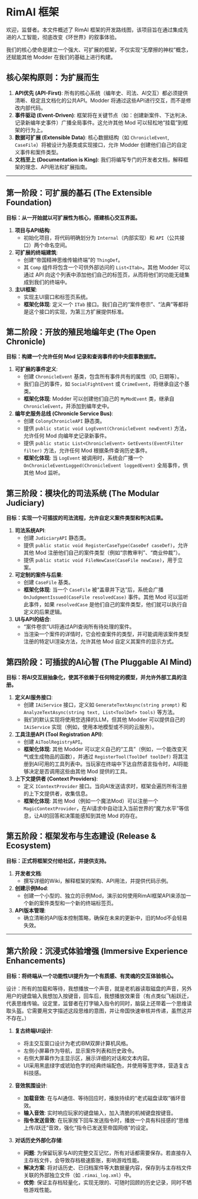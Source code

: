 # RimAI 框架

欢迎，监督者。本文件概述了 RimAI 框架的开发路线图，该项目旨在通过集成先进的人工智能，彻底改变《环世界》的叙事体验。

我们的核心使命是建立一个强大、可扩展的框架，不仅实现“无摩擦的神权”概念，还赋能其他 Modder 在我们的基础上进行构建。

## 核心架构原则：为扩展而生

1.  **API优先 (API-First)**: 所有的核心系统（编年史、司法、AI交互）都必须提供清晰、稳定且文档化的公共API。Modder 将通过这些API进行交互，而不是修改内部代码。
2.  **事件驱动 (Event-Driven)**: 框架将在关键节点（如：创建新案件、下达判决、记录新编年史事件）广播全局事件。这允许其他 Mod 可以轻松地“挂载”到框架的行为上。
3.  **数据可扩展 (Extensible Data)**: 核心数据结构（如 `ChronicleEvent`, `CaseFile`）将被设计为基类或实现接口，允许 Modder 创建他们自己的自定义事件和案件类型。
4.  **文档至上 (Documentation is King)**: 我们将编写专门的开发者文档，解释框架的理念、API用法和扩展指南。

---

## 第一阶段：可扩展的基石 (The Extensible Foundation)

**目标：从一开始就以可扩展性为核心，搭建核心交互界面。**

1.  **项目与API结构**:
    *   初始化项目，将代码明确划分为 `Internal`（内部实现）和 `API`（公共接口）两个命名空间。
2.  **可扩展的终端建筑**:
    *   创建“帝国精神思维传输终端”的 `ThingDef`。
    *   其 `Comp` 组件将包含一个可供外部访问的 `List<ITab>`。其他 Modder 可以通过 API 向这个列表中添加他们自己的标签页，从而将他们的功能无缝集成到我们的终端中。
3.  **主UI框架**:
    *   实现主UI窗口和标签页系统。
    *   **框架化体现**: 定义一个 `ITab` 接口。我们自己的“案件卷宗”、“法典”等都将是这个接口的实现，为第三方扩展提供标准。

## 第二阶段：开放的殖民地编年史 (The Open Chronicle)

**目标：构建一个允许任何 Mod 记录和查询事件的中央叙事数据库。**

1.  **可扩展的事件定义**:
    *   创建 `ChronicleEvent` 基类，包含所有事件共有的属性（ID, 日期等）。
    *   我们自己的事件，如 `SocialFightEvent` 或 `CrimeEvent`，将继承自这个基类。
    *   **框架化体现**: Modder 可以创建他们自己的 `MyModEvent` 类，继承自 `ChronicleEvent`，并添加到编年史中。
2.  **编年史服务总线 (Chronicle Service Bus)**:
    *   创建 `ColonyChronicleAPI` 静态类。
    *   提供 `public static void LogEvent(ChronicleEvent newEvent)` 方法，允许任何 Mod 向编年史记录新事件。
    *   提供 `public static List<ChronicleEvent> GetEvents(EventFilter filter)` 方法，允许任何 Mod 根据条件查询历史事件。
    *   **框架化体现**: 当 `LogEvent` 被调用时，系统会广播一个 `OnChronicleEventLogged(ChronicleEvent loggedEvent)` 全局事件，供其他 Mod 监听。

## 第三阶段：模块化的司法系统 (The Modular Judiciary)

**目标：实现一个可插拔的司法流程，允许自定义案件类型和判决后果。**

1.  **司法系统API**:
    *   创建 `JudiciaryAPI` 静态类。
    *   提供 `public static void RegisterCaseType(CaseDef caseDef)`，允许其他 Mod 注册他们自己的案件类型（例如“宗教审判”、“商业仲裁”）。
    *   提供 `public static void FileNewCase(CaseFile newCase)`，用于立案。
2.  **可定制的案件与后果**:
    *   创建 `CaseFile` 基类。
    *   **框架化体现**: 当一个 `CaseFile` 被“盖章并下达”后，系统会广播 `OnJudgmentIssued(CaseFile resolvedCase)` 事件。其他 Mod 可以监听此事件，如果 `resolvedCase` 是他们自己的案件类型，他们就可以执行自定义的后果逻辑。
3.  **UI与API的结合**:
    *   “案件卷宗”UI将通过API查询所有待处理的案件。
    *   当渲染一个案件的详情时，它会检查案件的类型，并可能调用该案件类型注册的特定UI渲染方法，允许其他 Mod 自定义其案件的显示方式。

## 第四阶段：可插拔的AI心智 (The Pluggable AI Mind)

**目标：将AI交互层抽象化，使其不依赖于任何特定的模型，并允许外部工具的注册。**

1.  **定义AI服务接口**:
    *   创建 `IAiService` 接口，定义如 `GenerateTextAsync(string prompt)` 和 `AnalyzeTextAsync(string text, List<ToolDef> tools)` 等方法。
    *   我们的默认实现将使用您选择的LLM，但其他 Modder 可以提供自己的 `IAiService` 实现（例如，使用本地模型或不同的云服务）。
2.  **工具注册API (Tool Registration API)**:
    *   创建 `AiToolRegistryAPI`。
    *   **框架化体现**: 其他 Modder 可以定义自己的“工具”（例如，一个能改变天气或生成物品的函数），并通过 `RegisterTool(ToolDef toolDef)` 将其注册到AI可用的工具列表中。当玩家在终端中下达自然语言指令时，AI将能够决定是否调用这些由其他 Mod 提供的工具。
3.  **上下文提供者 (Context Providers)**:
    *   定义 `IContextProvider` 接口。当向AI发送请求时，框架会遍历所有注册的上下文提供者，收集信息。
    *   **框架化体现**: 其他 Mod（例如一个魔法Mod）可以注册一个 `MagicContextProvider`，在AI请求中自动注入当前世界的“魔力水平”等信息，让AI的回答和决策能感知到其他 Mod 的存在。

## 第五阶段：框架发布与生态建设 (Release & Ecosystem)

**目标：正式将框架交付给社区，并提供支持。**

1.  **开发者文档**:
    *   撰写详细的Wiki，解释框架的架构、API用法，并提供代码示例。
2.  **创建示例Mod**:
    *   创建一个小型的、独立的示例Mod，演示如何使用RimAI框架API来添加一个新的案件类型和一个新的终端标签页。
3.  **API版本管理**:
    *   确立清晰的API版本控制策略，确保在未来的更新中，旧的Mod不会轻易失效。

---

## 第六阶段：沉浸式体验增强 (Immersive Experience Enhancements)

**目标：将终端从一个功能性UI提升为一个有质感、有灵魂的交互体验核心。**

设计：所有的加载和等待，我想播放一个声音，就是老机器读取磁盘的声音，另外用户的键盘输入我想加入按键音，回车后，我想播放效果音（有点类似飞船跃迁，代表思维传输。设定里，监督者在打字输入指令的同时，脑袋上还带着一个思维读取头盔。它需要用文字描述这段思维的意图，并让帝国快速审核并传递，虽然这并不存在。）

1.  **复古终端UI设计**:
    *   将主交互窗口设计为老式IBM双屏计算机风格。
    *   左侧小屏幕作为导航，显示案件列表和历史政令。
    *   右侧大屏幕作为主显示区，展示详细的对话和文本内容。
    *   UI采用黑底绿字或琥珀色字的经典终端配色，并使用等宽字体，营造复古科技感。

2.  **音效氛围设计**:
    *   **加载音效**: 在与AI通信、等待回应时，播放持续的“老式磁盘读取”循环音效。
    *   **输入音效**: 实时响应玩家的键盘输入，加入清脆的机械键盘按键音。
    *   **指令发送音效**: 在玩家按下回车发送指令时，播放一个具有科技感的“思维上传/跃迁”音效，强化“指令已发送至帝国网络”的设定。

3.  **对话历史外部化存储**:
    *   **问题**: 为保留玩家与AI的完整交互记忆，所有对话都需要保存。若直接存入主存档文件，会导致存档极速膨胀，影响游戏性能。
    *   **解决方案**: 将对话历史、已归档案件等大数据量内容，保存到与主存档文件关联的外部独立文件（如 `.rimai_log.xml`）中。
    *   **优势**: 保证主存档轻量化，实现无限的、可随时回顾的历史记录，同时不牺牲游戏性能。
